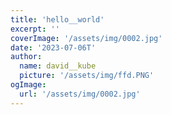 ```yaml
---
title: 'hello__world'
excerpt: ''
coverImage: '/assets/img/0002.jpg'
date: '2023-07-06T'
author:
  name: david__kube
  picture: '/assets/img/ffd.PNG'
ogImage:
  url: '/assets/img/0002.jpg'
---
```

